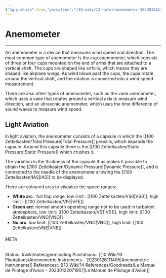 ```yaml
---
{"dg-publish":true,"permalink":"/10-wiki/12-notes/anemometer-20230126110635/"}
---
```


# Anemometer
---
An anemometer is a device that measures wind speed and direction. The most common type of anemometer is the cup anemometer, which consists of three or four cups mounted on the end of arms that are attached to a vertical shaft. The cups are shaped like airfoils, which means they are shaped like airplane wings. As wind blows past the cups, the cups rotate around the vertical shaft, and the rotation is converted into a wind speed measurement.

There are also other types of anemometer, such as the vane anemometer, which uses a vane that rotates around a vertical axis to measure wind direction, and an ultrasonic anemometer, which uses the time difference of sound waves to measure wind speed.

## Light Aviation
In light aviation, the anemometer consists of a capsule in which the [[100 Zettelkasten/Total Pressure\|Total Pressure]] prevails, which expands the capsule. Around this capsule there is the [[100 Zettelkasten/Static Pressure\|Static Pressure]] which crushes it.

The variation in the thickness of the capsule thus makes it possible to obtain the [[100 Zettelkasten/Dynamic Pressure\|Dynamic Pressure]], and is connected to the needle of the anemometer allowing the [[100 Zettelkasten/IAS\|IAS]] to be displayed.

There are coloured arcs to visualize the speed ranges:
- **White arc** : full flap range, low limit : [[100 Zettelkasten/VS0\|VS0]], high limit : [[100 Zettelkasten/VFE\|VFE]]
- **Green arc**: normal smooth operating range not to be used in turbulent atmosphere, low limit: [[100 Zettelkasten/VS1\|VS1]], high limit: [[100 Zettelkasten/VNO\|VNO]]
- **No arc**: low limit: [[100 Zettelkasten/VNO\|VNO]], high limit: [[100 Zettelkasten/VNE\|VNE]]




###### META
Status:: #wiki/notes/germinating 
Plantations:: [[10 Wiki/13 Plantations/Anemometric Instruments - 20230126111405\|Anemometric Instruments]]
References:: [[10 Wiki/14 References/Goodreads/Le Manuel de Pilotage d'Avion - 20230122071907\|Le Manuel de Pilotage d'Avion]]
